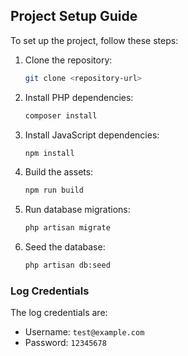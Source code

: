 ## Project Setup Guide

To set up the project, follow these steps:

1. Clone the repository:

    ```sh
    git clone <repository-url>
    ```

2. Install PHP dependencies:

    ```sh
    composer install
    ```

3. Install JavaScript dependencies:

    ```sh
    npm install
    ```

4. Build the assets:

    ```sh
    npm run build
    ```

5. Run database migrations:

    ```sh
    php artisan migrate
    ```

6. Seed the database:
    ```sh
    php artisan db:seed
    ```

### Log Credentials

The log credentials are:

-   Username: `test@example.com`
-   Password: `12345678`
